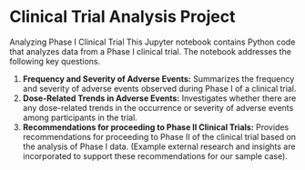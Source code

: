 # Clinical Trial Analysis Project
Analyzing Phase I Clinical Trial
This Jupyter notebook contains Python code that analyzes data from a Phase I clinical trial. The notebook addresses the following key questions.

1. **Frequency and Severity of Adverse Events:** Summarizes the frequency and severity of adverse events observed during Phase I of a clinical trial.
2. **Dose-Related Trends in Adverse Events:** Investigates whether there are any dose-related trends in the occurrence or severity of adverse events among participants in the trial.
3. **Recommendations for proceeding to Phase II Clinical Trials:** Provides recommendations for proceeding to Phase II of the clinical trial based on the analysis of Phase I data. (Example external research and insights are incorporated to support these recommendations for our sample case).

